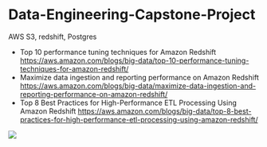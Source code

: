 # Data-Engineering-Capstone-Project
AWS S3, redshift, Postgres







- Top 10 performance tuning techniques for Amazon Redshift
https://aws.amazon.com/blogs/big-data/top-10-performance-tuning-techniques-for-amazon-redshift/
- Maximize data ingestion and reporting performance on Amazon Redshift
https://aws.amazon.com/blogs/big-data/maximize-data-ingestion-and-reporting-performance-on-amazon-redshift/
- Top 8 Best Practices for High-Performance ETL Processing Using Amazon Redshift
https://aws.amazon.com/blogs/big-data/top-8-best-practices-for-high-performance-etl-processing-using-amazon-redshift/


 

![](https://d2908q01vomqb2.cloudfront.net/b6692ea5df920cad691c20319a6fffd7a4a766b8/2019/12/26/redshift-1c.png)
